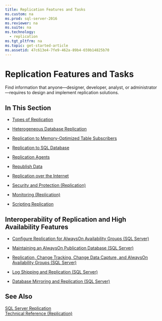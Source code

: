 ```yaml
---
title: Replication Features and Tasks
ms.custom: na
ms.prod: sql-server-2016
ms.reviewer: na
ms.suite: na
ms.technology: 
  - replication
ms.tgt_pltfrm: na
ms.topic: get-started-article
ms.assetid: 47c613e4-7fe9-462a-89b4-659b14825b70
---
```

# Replication Features and Tasks
  Find information that anyone—designer, developer, analyst, or administrator—requires to design and implement replication solutions.  
  
## In This Section  
  
-   [Types of Replication](../../Topics\TopicNameNotContainA/Types-of-Replication.md)  
  
-   [Heterogeneous Database Replication](../../Topics\TopicNameNotContainA/Heterogeneous-Database-Replication.md)  
  
-   [Replication to Memory-Optimized Table Subscribers](../../Topics\TopicNameNotContainA/Replication-to-Memory-Optimized-Table-Subscribers.md)  
  
-   [Replication to SQL Database](../../Topics\TopicNameNotContainA/Replication-to-SQL-Database.md)  
  
-   [Replication Agents](../../Topics\TopicNameNotContainA/Replication-Agents.md)  
  
-   [Republish Data](../../Topics\TopicNameNotContainA/Republish-Data.md)  
  
-   [Replication over the Internet](../../Topics\TopicNameNotContainA/Replication-over-the-Internet.md)  
  
-   [Security and Protection &#40;Replication&#41;](../Topic/Security%20and%20Protection%20\(Replication\).md)  
  
-   [Monitoring &#40;Replication&#41;](../Topic/Monitoring%20\(Replication\).md)  
  
-   [Scripting Replication](../../Topics\TopicNameNotContainA/Scripting-Replication.md)  
  
##  <a name="Interoperability"></a> Interoperability of Replication and High Availability Features  
  
-   [Configure Replication for AlwaysOn Availability Groups &#40;SQL Server&#41;](../Topic/Configure%20Replication%20for%20AlwaysOn%20Availability%20Groups%20\(SQL%20Server\).md)  
  
-   [Maintaining an AlwaysOn Publication Database &#40;SQL Server&#41;](../Topic/Maintaining%20an%20AlwaysOn%20Publication%20Database%20\(SQL%20Server\).md)  
  
-   [Replication, Change Tracking, Change Data Capture, and AlwaysOn Availability Groups &#40;SQL Server&#41;](../Topic/Replication,%20Change%20Tracking,%20Change%20Data%20Capture,%20and%20AlwaysOn%20Availability%20Groups%20\(SQL%20Server\).md)  
  
-   [Log Shipping and Replication &#40;SQL Server&#41;](../Topic/Log%20Shipping%20and%20Replication%20\(SQL%20Server\).md)  
  
-   [Database Mirroring and Replication &#40;SQL Server&#41;](../Topic/Database%20Mirroring%20and%20Replication%20\(SQL%20Server\).md)  
  
## See Also  
 [SQL Server Replication](../../Topics\TopicNameNotContainA/SQL-Server-Replication.md)   
 [Technical Reference &#40;Replication&#41;](../Topic/Technical%20Reference%20\(Replication\).md)  
  
  